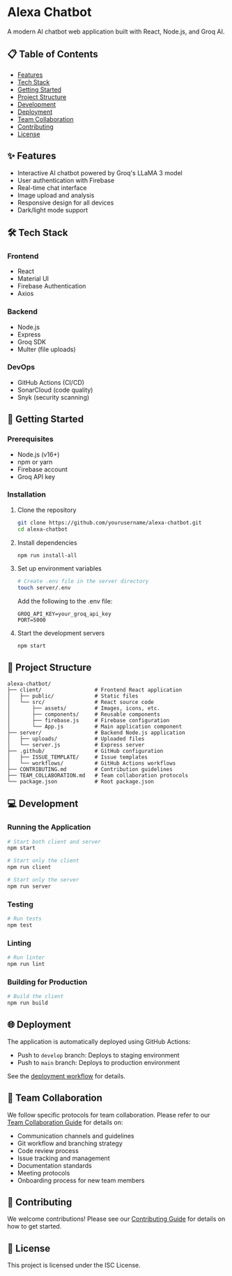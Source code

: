 # Alexa Chatbot

A modern AI chatbot web application built with React, Node.js, and Groq AI.

## 📋 Table of Contents

- [Features](#features)
- [Tech Stack](#tech-stack)
- [Getting Started](#getting-started)
- [Project Structure](#project-structure)
- [Development](#development)
- [Deployment](#deployment)
- [Team Collaboration](#team-collaboration)
- [Contributing](#contributing)
- [License](#license)

## ✨ Features

- Interactive AI chatbot powered by Groq's LLaMA 3 model
- User authentication with Firebase
- Real-time chat interface
- Image upload and analysis
- Responsive design for all devices
- Dark/light mode support

## 🛠️ Tech Stack

### Frontend
- React
- Material UI
- Firebase Authentication
- Axios

### Backend
- Node.js
- Express
- Groq SDK
- Multer (file uploads)

### DevOps
- GitHub Actions (CI/CD)
- SonarCloud (code quality)
- Snyk (security scanning)

## 🚀 Getting Started

### Prerequisites

- Node.js (v16+)
- npm or yarn
- Firebase account
- Groq API key

### Installation

1. Clone the repository
   ```bash
   git clone https://github.com/yourusername/alexa-chatbot.git
   cd alexa-chatbot
   ```

2. Install dependencies
   ```bash
   npm run install-all
   ```

3. Set up environment variables
   ```bash
   # Create .env file in the server directory
   touch server/.env
   ```

   Add the following to the .env file:
   ```
   GROQ_API_KEY=your_groq_api_key
   PORT=5000
   ```

4. Start the development servers
   ```bash
   npm start
   ```

## 📁 Project Structure

```
alexa-chatbot/
├── client/                 # Frontend React application
│   ├── public/             # Static files
│   └── src/                # React source code
│       ├── assets/         # Images, icons, etc.
│       ├── components/     # Reusable components
│       ├── firebase.js     # Firebase configuration
│       └── App.js          # Main application component
├── server/                 # Backend Node.js application
│   ├── uploads/            # Uploaded files
│   └── server.js           # Express server
├── .github/                # GitHub configuration
│   ├── ISSUE_TEMPLATE/     # Issue templates
│   └── workflows/          # GitHub Actions workflows
├── CONTRIBUTING.md         # Contribution guidelines
├── TEAM_COLLABORATION.md   # Team collaboration protocols
└── package.json            # Root package.json
```

## 💻 Development

### Running the Application

```bash
# Start both client and server
npm start

# Start only the client
npm run client

# Start only the server
npm run server
```

### Testing

```bash
# Run tests
npm test
```

### Linting

```bash
# Run linter
npm run lint
```

### Building for Production

```bash
# Build the client
npm run build
```

## 🌐 Deployment

The application is automatically deployed using GitHub Actions:

- Push to `develop` branch: Deploys to staging environment
- Push to `main` branch: Deploys to production environment

See the [deployment workflow](.github/workflows/deploy.yml) for details.

## 👥 Team Collaboration

We follow specific protocols for team collaboration. Please refer to our [Team Collaboration Guide](TEAM_COLLABORATION.md) for details on:

- Communication channels and guidelines
- Git workflow and branching strategy
- Code review process
- Issue tracking and management
- Documentation standards
- Meeting protocols
- Onboarding process for new team members

## 🤝 Contributing

We welcome contributions! Please see our [Contributing Guide](CONTRIBUTING.md) for details on how to get started.

## 📄 License

This project is licensed under the ISC License.
